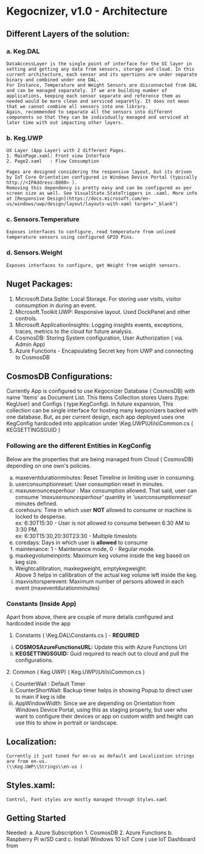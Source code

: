 
# Kegocnizer, v1.0 - Architecture

## Different Layers of the solution:
### a. Keg.DAL
	DataAccessLayer is the single point of interface for the UI layer in setting and getting any data from sensors, storage and cloud. In this current architecture, each sensor and its opertions are under separate binary and combined under one DAL.
	For Instance, Temperature and Weight Sensors are disconnected from DAL and can be managed separately. If we are building number of applications, keeping each sensor separate and reference them as needed would be more clean and serviced separetly. It does not mean that we cannot combine all sensors into one library.
	Again, recommended to separate all the sensors into different components so that they can be individually managed and serviced at later time with out impacting other layers.
	
### b. Keg.UWP
	UX Layer (App Layer) with 2 different Pages. 
	1. MainPage.xaml: Front view Interface
	2. Page2.xaml	: Flow Consumption

	Pages are designed considering the responsive layout, but its driven by IoT Core Orientation configured in Windows Device Portal (typically http://<IPAddress:8080> ). 
	Removing this dependency is pretty easy and can be configured as per screen size as well. See VisualState.StateTriggers in .xaml. More info at [Responsive Design](https://docs.microsoft.com/en-us/windows/uwp/design/layout/layouts-with-xaml target="_blank")

### c. Sensors.Temperature
	Exposes interfaces to configure, read temperature from unlined temperature sensors using configured GPIO Pins.

### d. Sensors.Weight
	Exposes interfaces to configure, get Weight from weight sensors.

## Nuget Packages:
1. Microsoft.Data.Sqlite: Local Storage. For storing user visits, visitor consumption in during an event. 
2. Microsoft.Toolkit.UWP: Responsive layout. Used DockPanel and other controls.
3. Microsoft.ApplicationInsights: Logging insights events, exceptions, traces, metrics to the cloud for future analysis.
4. CosmosDB: Storing System configuration, User Authorization ( via. Admin App)
5. Azure Functions - Encapsulating Secret key from UWP and connecting to CosmosDB


## CosmosDB Configurations:
Currently App is configured to use Kegocnizer Database ( CosmosDB) with name 'Items' as Document List. This Items Collection stores Users (type: KegUser) and Configs ( type:KegConfig). 
In future expansion, This collection can be single interface for hosting many kegocnizers backed with one database. But, as per current design, each app deployed uses one KegConfig hardcoded into application under \\Keg.UWP\\Utils\\Common.cs ( KEGSETTINGSGUID )

### Following are the different Entities in KegConfig
Below are the properties that are being managed from Cloud ( CosmosDB) depending on one own's policies.
<ol type="a">
<li>maxeventdurationminutes: Reset Timeline in limiting user in consuming.</li>
<li>userconsumptionreset: User consumption reset in minutes.</li>
<li>maxuserouncesperhour : Max consumption allowed. That said, user can consume <i>'maxuserouncesperhour'</i> quantity in <i>'userconsumptionreset'</i> minutes defined. </li>
<li>corehours: Time in which user <b>NOT</b> allowed to consume or machine is locked to despense.
	</br>ex: 6:30T15:30  - User is not allowed to consume between 6:30 AM to 3:30 PM. 
	</br>ex: 6:30T15:30,20:30T23:30 - Multiple timeslots
</li>
<li>coredays: Days in which user is <b>allowed</b> to consume </li>
<li>maintenance: 1 - Maintenance mode, 0 - Regular mode.</li>
<li>maxkegvolumeinpints: Maximum keg volume inside the keg based on keg size.</li>
<li>Weightcallibration, maxkegweight, emptykegweight:
	</br>Above 3 helps in callibration of the actual keg volume left inside the keg.
</li>
<li>maxvisitorsperevent: Maximum number of persons allowed in each event (maxeventdurationminutes)</li>
</ol>

### Constants (Inside App)
Apart from above, there are couple of more details configured and hardcoded inside the app
1. Constants ( \\Keg.DAL\\Constants.cs )   - <b>REQUIRED</b>
<ol type="i">
	<li><b>COSMOSAzureFunctionsURL:</b> Update this with Azure Functions Url </li>
	<li><b>KEGSETTINGSGUID:</b> Guid required to reach out to cloud and pull the configurations.</li>
</ol>
2. Common ( Keg.UWP) ( Keg.UWP\\Utils\Common.cs )
<ol type="i">
	<li>CounterWait : Default Timer</li>
	<li>CounterShortWait: Backup timer helps in showing Popup to direct user to main if keg is idle</li>
	<li>AppWindowWidth:  Since we are depending on Orientation from Windows Device Portal, using this as staging property, but user who want to configure their devices or app on custom width and height can use this to show in portrait or landscape.</li>
</ol>

## Localization:
	Currently it just tuned for en-us as default and Localization strings are from en-us.
	(\\Keg.UWP\\Strings\\en-us )

## Styles.xaml:
	Control, Font styles are mostly managed through Styles.xaml


## Getting Started
Needed:
a. Azure Subscription
	1. CosmosDB
	2. Azure Functions
b. Raspberry Pi w/SD card
c. Install Windows 10 IoT Core ( use IoT Dashboard from 
